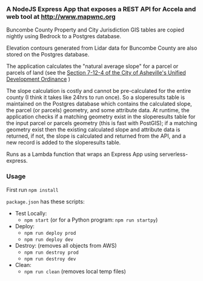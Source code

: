 ### A NodeJS Express App that exposes a REST API for Accela and web tool at http://www.mapwnc.org

Buncombe County Property and City Jurisdiction GIS tables are copied nightly using Bedrock to a Postgres database.

Elevation contours generated from Lidar data for Buncombe County are also stored on the Postgres database.

The application calculates the "natural average slope" for a parcel or parcels of land (see the [Section 7-12-4 of the City of Asheville's Unified Development Ordinance](https://codelibrary.amlegal.com/codes/ashevillenc/latest/asheville_nc/0-0-0-8028) )

The slope calculation is costly and cannot be pre-calculated for the entire county (I think it takes like 24hrs to run once).
So a sloperesults table is maintained on the Postgres database which contains the calculated slope, the parcel (or parcels) geometry, and some attribute data.
At runtime, the application checks if a matching geometry exist in the sloperesults table for the input parcel or parcels geometry (this is fast with PostGIS); if a matching geometry exist then the existing calculated slope and attribute data is returned, if not, the slope is calculated and returned from the API, and a new record is added to the sloperesults table.


Runs as a Lambda function that wraps an Express App using serverless-express.

### Usage
First run ```npm install```

```package.json``` has these scripts:
- Test Locally: 
  - ```npm start``` (or for a Python program: ```npm run startpy```)
- Deploy: 
  - ```npm run deploy prod```
  - ```npm run deploy dev```
- Destroy: (removes all objects from AWS)
  - ```npm run destroy prod```
  - ```npm run destroy dev``` 
- Clean: 
  - ```npm run clean``` (removes local temp files)


    